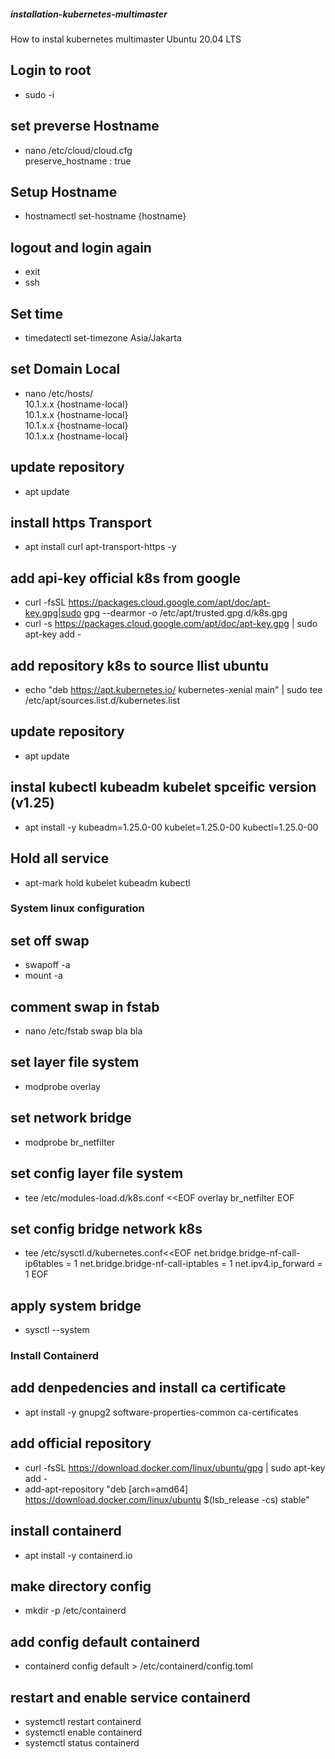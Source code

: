 ##### installation-kubernetes-multimaster #####
How to instal kubernetes multimaster Ubuntu 20.04 LTS

## Login to root
- sudo -i

## set preverse Hostname
- nano /etc/cloud/cloud.cfg<br/>
  preserve_hostname : true

## Setup Hostname 
- hostnamectl set-hostname {hostname}

## logout and login again
- exit
- ssh 

## Set time
- timedatectl set-timezone Asia/Jakarta

## set Domain Local
- nano /etc/hosts/<br/>
  10.1.x.x {hostname-local}<br/>
  10.1.x.x {hostname-local}<br/>
  10.1.x.x {hostname-local}<br/>
  10.1.x.x {hostname-local}<br/>

## update repository
- apt update

## install https Transport
- apt install curl apt-transport-https -y

## add api-key official k8s from google
- curl -fsSL  https://packages.cloud.google.com/apt/doc/apt-key.gpg|sudo gpg --dearmor -o /etc/apt/trusted.gpg.d/k8s.gpg
- curl -s https://packages.cloud.google.com/apt/doc/apt-key.gpg | sudo apt-key add -

## add repository k8s to source llist ubuntu
- echo "deb https://apt.kubernetes.io/ kubernetes-xenial main" | sudo tee /etc/apt/sources.list.d/kubernetes.list

## update repository
- apt update

## instal kubectl kubeadm kubelet spceific version (v1.25)
- apt install -y kubeadm=1.25.0-00 kubelet=1.25.0-00 kubectl=1.25.0-00 

## Hold all service 
- apt-mark hold kubelet kubeadm kubectl

### System linux configuration ###
## set off swap
- swapoff -a 
- mount -a
## comment swap in fstab
- nano /etc/fstab
  swap bla bla
  
## set layer file system
- modprobe overlay

## set network bridge
- modprobe br_netfilter

## set config layer file system
- tee /etc/modules-load.d/k8s.conf <<EOF
  overlay
  br_netfilter
  EOF

## set config bridge network k8s
- tee /etc/sysctl.d/kubernetes.conf<<EOF
  net.bridge.bridge-nf-call-ip6tables = 1
  net.bridge.bridge-nf-call-iptables = 1
  net.ipv4.ip_forward = 1
  EOF

## apply system bridge
- sysctl --system

### Install Containerd ###
## add denpedencies and install ca certificate
- apt install -y gnupg2 software-properties-common ca-certificates

## add official repository
- curl -fsSL https://download.docker.com/linux/ubuntu/gpg | sudo apt-key add -
- add-apt-repository "deb [arch=amd64] https://download.docker.com/linux/ubuntu $(lsb_release -cs) stable"

## install containerd
- apt install -y containerd.io

## make directory config
- mkdir -p /etc/containerd

## add config default containerd
- containerd config default > /etc/containerd/config.toml

## restart and enable service containerd
- systemctl restart containerd
- systemctl enable containerd
- systemctl status containerd










